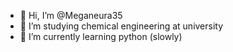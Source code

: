 - 👋 Hi, I’m @Meganeura35
- 👀 I’m studying chemical engineering at university
- 🌱 I’m currently learning python (slowly)
<!---
Meganeura35/Meganeura35 is a ✨ special ✨ repository because its `README.md` (this file) appears on your GitHub profile.
You can click the Preview link to take a look at your changes.
--->
